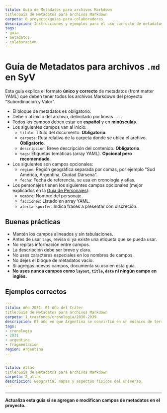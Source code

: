 ```yaml
---
titulo: Guía de Metadatos para archivos Markdown
title:Guía de Metadatos para archivos Markdown
carpeta: 0_proyecto/guias-para-colaboradores
descripcion: Instrucciones y ejemplos para el uso correcto de metadatos en los archivos .md del proyecto SyV.
tags:
- guia
- metadatos
- colaboracion
---
```



# Guía de Metadatos para archivos `.md` en SyV

Esta guía explica el formato **único y correcto** de metadatos (front matter YAML) que deben tener todos los archivos Markdown del proyecto "Subordinación y Valor".

- El bloque de metadatos es obligatorio.
- Debe ir al inicio del archivo, delimitado por líneas `---`.
- Todos los campos deben estar en **español** y en **minúsculas**.
- Los siguientes campos van al inicio:
  - `titulo`: Título del documento. **Obligatorio**.
  - `carpeta`: Ruta relativa de la carpeta donde se ubica el archivo. **Obligatorio**.
  - `descripcion`: Breve descripción del contenido. **Obligatorio**.
  - `tags`: Etiquetas temáticas (array YAML). **Opcional pero recomendado**.
- Los siguientes son campos opcionales:
  - `region`: Región geográfica separada por comas, por ejemplo "Sud América, Argentina, Ciudad Dársena".
  - `fecha`: Fecha de referencia, se usa en cronología y atlas. 
- Los personajes tienen los siguientes campos opcionales (mejor explicados en la [Guía de Personajes](./guia-de-personajes.md)):
  - `nombre`: Nombre del personaje.
  - `facciones`: Listado en array YAML.
  - `alerta-spoiler`: Indica frases a presentar con discreción.


## Buenas prácticas
- Mantén los campos alineados y sin tabulaciones.
- Antes de usar `tags`, revisa si ya existe una etiqueta que se pueda usar.
- No repitas información entre campos.
- La descripción debe ser breve y clara.
- No uses caracteres especiales en los nombres de campos.
- No dejes el bloque de metadatos vacío.
- Si agregas nuevos campos, documenta su uso en esta guía.
- **No uses nunca campos como `layout`, `title`, `date` ni ningún campo en inglés.**


## Ejemplos correctos

```yaml
---
titulo: Año 2031: El Año del Cráter
title:Guía de Metadatos para archivos Markdown
carpeta: 1_trasfondo/cronologia/2030-2039
descripcion: El año en que Argentina se convirtió en un mosaico de territorios en guerra, las primeras ciudades-estado independientes del mundo, una zona de exclusión donde antes estuvo la capital, napas contaminadas y mapas redibujados mensualmente.
tags:
- cronologia
- 2031
- argentina
- fragmentacion
region: Argentina
---
```

```yaml
---
titulo: Atlas
title:Guía de Metadatos para archivos Markdown
carpeta: 2_atlas
descripcion: Geografía, mapas y aspectos físicos del universo.
---
```


---

**Actualiza esta guía si se agregan o modifican campos de metadatos en el proyecto.**
